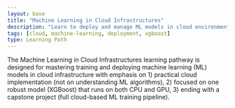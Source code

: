```yaml
---
layout: base
title: "Machine Learning in Cloud Infrastructures"
description: "Learn to deploy and manage ML models in cloud environments"
tags: [cloud, machine-learning, deployment, xgboost]
type: Learning Path
---
```

<div class="justify-text">
<p>
The Machine Learning in Cloud Infrastructures learning pathway is designed for mastering training and deploying machine learning (ML) models in cloud infrastructure with emphasis on 1) practical cloud implementation (not on understanding ML algorithms), 2) focused on one robust model (XGBoost) that runs on both CPU and GPU, 3) ending with a capstone project (full cloud-based ML training pipeline).
</p>